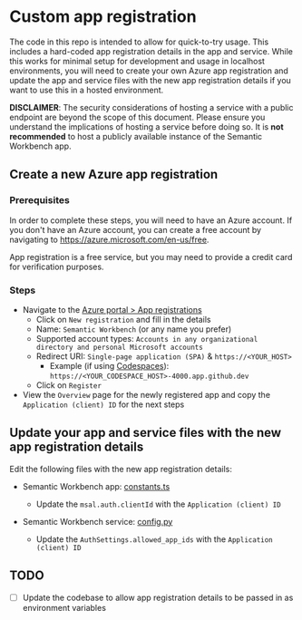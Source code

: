 # Custom app registration

The code in this repo is intended to allow for quick-to-try usage. This includes a hard-coded app registration details in the app and service. While this works for minimal setup for development and usage in localhost environments, you will need to create your own Azure app registration and update the app and service files with the new app registration details if you want to use this in a hosted environment.

**DISCLAIMER**: The security considerations of hosting a service with a public endpoint are beyond the scope of this document. Please ensure you understand the implications of hosting a service before doing so. It is **not recommended** to host a publicly available instance of the Semantic Workbench app.

## Create a new Azure app registration

### Prerequisites

In order to complete these steps, you will need to have an Azure account. If you don't have an Azure account, you can create a free account by navigating to https://azure.microsoft.com/en-us/free.

App registration is a free service, but you may need to provide a credit card for verification purposes.

### Steps

- Navigate to the [Azure portal > App registrations](https://portal.azure.com/#view/Microsoft_AAD_RegisteredApps/ApplicationsListBlade)
  - Click on `New registration` and fill in the details
  - Name: `Semantic Workbench` (or any name you prefer)
  - Supported account types: `Accounts in any organizational directory and personal Microsoft accounts`
  - Redirect URI: `Single-page application (SPA)` & `https://<YOUR_HOST>`
    - Example (if using [Codespaces](../.devcontainer/README.md)): `https://<YOUR_CODESPACE_HOST>-4000.app.github.dev`
  - Click on `Register`
- View the `Overview` page for the newly registered app and copy the `Application (client) ID` for the next steps

## Update your app and service files with the new app registration details

Edit the following files with the new app registration details:

- Semantic Workbench app: [constants.ts](../semantic-workbench/v1/app/src/Constants.ts)

  - Update the `msal.auth.clientId` with the `Application (client) ID`

- Semantic Workbench service: [config.py](../semantic-workbench/v1/service/semantic-workbench-service/semantic_workbench_service/config.py)
  - Update the `AuthSettings.allowed_app_ids` with the `Application (client) ID`

## TODO

- [ ] Update the codebase to allow app registration details to be passed in as environment variables
